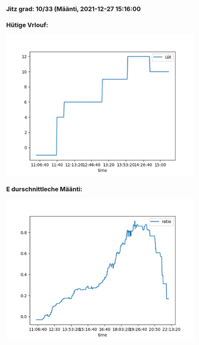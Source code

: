 ### Jitz grad: 10/33 (Määnti, 2021-12-27 15:16:00

### Hütige Vrlouf:
![Graph](Today.png)

### E durschnittleche Määnti:
![Graph](Määnti.png)